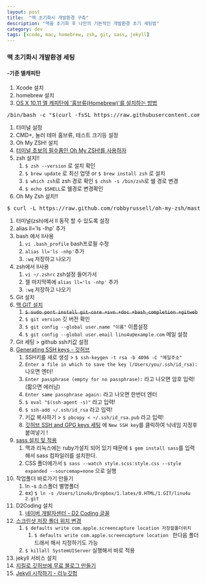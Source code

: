 ```yaml
---
layout: post
title:  "맥 초기화시 개발환경 구축"
description: "맥을 초기화 후 나만의 기본적인 개발환경 초기 세팅법"
category: dev
tags: [xcode, mac, homebrew, zsh, git, sass, jekyll]
---
```




### 맥 초기화시 개발환경 세팅

#### -기준 엘캐피탄

1. Xcode 설치
1. homebrew 설치
  1. [OS X 10.11 엘 캐피탄에 '홈브류(Homebrew)'를 설치하는 방법](http://macnews.tistory.com/3728)
<pre class="terminal small">
/bin/bash -c "$(curl -fsSL https://raw.githubusercontent.com/Homebrew/install/HEAD/install.sh)"
</pre>
1. 터미널 설정
  1. CMD+, 눌러 테마 홈브류, 테스트 크기등 설정
1. Oh My ZSH! 설치
  1. [터미널 초보의 필수품인 Oh My ZSH!를 사용하자](http://nolboo.github.io/blog/2015/08/21/oh-my-zsh)
  1. zsh 설치!!
      1. `$ zsh --version` 로 설치 확인
      1. `$ brew update` 로 최신 업뎃 or `$ brew install zsh` 로 설치
      1. `$ which zsh`로 zsh 경로 확인 `$ chsh -s /bin/zsh`로 쉘 경로 변경
      1. `$ echo $SHELL`로 쉘경로 변경확인
  1. Oh My Zsh 설치!!
<pre class="terminal small">
$ curl -L https://raw.github.com/robbyrussell/oh-my-zsh/master/tools/install.sh | sh
</pre>
1. 터미널(zsh)에서 ll 동작 할 수 있도록 설정
  1. alias ll='ls -lhp' 추가
  1. bash 에서 ll사용
      1. `vi .bash_profile` bash프로필 수정
      1. `alias ll='ls -nhp'`추가
      1. `:wq` 저장하고 나오기
  1. zsh에서 ll사용
      1. `vi ~/.zshrc` zsh설정 들어가서
      1. 젤 마지막쪽에 `alias ll='ls -nhp'` 추가
      1. `:wq` 저장하고 나오기
1. Git 설치
  1. [맥 GIT 설치](https://git-scm.com/book/ko/v1/%EC%8B%9C%EC%9E%91%ED%95%98%EA%B8%B0-Git-%EC%84%A4%EC%B9%98)
      1. <del> `$ sudo port install git-core +svn +doc +bash_completion +gitweb`</del>
      1. `$ git version` 깃 버전 확인
      1. `$ git config --global user.name "이름"` 이름설정
      1. `$ git config --global user.email linu4u@example.com` 메일 설정
1. Git 세팅 > github ssh키값 설정
  1. [Generating SSH keys - 깃허브](https://help.github.com/articles/generating-ssh-keys)
      1. SSH키를 새로 생성 > `$ ssh-keygen -t rsa -b 4096 -C "메일주소"`
      1. `Enter a file in which to save the key (/Users/you/.ssh/id_rsa):` 나오면 엔터!
      1. `Enter passphrase (empty for no passphrase):` 라고 나오면 암호 입력!(짧으면 에러남)
      1. `Enter same passphrase again:` 라고 나오면 한번더 엔터
      1. `$ eval "$(ssh-agent -s)"` 라고 입력!
      1. `$ ssh-add ~/.ssh/id_rsa` 라고 입력!
      1. 키값 복사하기 > `$ pbcopy < ~/.ssh/id_rsa.pub` 라고 입력!
      1. [깃허브 SSH and GPG keys 세팅](https://github.com/settings/keys) 에 `New SSH key`를 클릭하여 닉네임 지정후 붙여넣기 !
1. [sass 설치 및 적용](https://opentutorials.org/course/470/2489)
      1. 맥과 리눅스에는 ruby가설치 되어 있기 때문에 `$ gem install sass`를 입력해서 sass 컴파일러를 설치한다.
      1. CSS 폴더에가서 `$ sass --watch style.scss:style.css --style expanded --sourcemap=none` 으로 실행
1. 작업폴더 바로가기 만들기
    1. ln -s 소스폴더 별명폴더
    1. ex) `$ ln -s /Users/linu4u/Dropbox/1.lates/0.HTML/1.GIT/linu4u 2.git`
1. D2Coding 설치
    1. [네이버 개발자센터 - D2 Coding 글꼴](http://dev.naver.com/projects/d2coding/)
1. [스크린샷 저장 폴더 위치 변경](http://macnews.tistory.com/3188)
    1. `$ defaults write com.apple.screencapture location 저장할폴더위치 `
        1. `$ defaults write com.apple.screencapture location ` 한다음 폴더 드래서 해서 지정하기도 가능
    1.  `$ killall SystemUIServer` 실행해서 바로 적용
1. jekyll 서비스 설치
  1. [지킬로 깃허브에 무료 블로그 만들기](https://nolboo.github.io/blog/2013/10/15/free-blog-with-github-jekyll/)
  2. [Jekyll 시작하기 - 리누깃헙](http://linu4u.github.io/jekyll/2015/08/25/jekyll-start)
